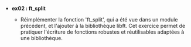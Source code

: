 - **ex02 : ft_split**

  - Réimplémenter la fonction 'ft_split', qui a été vue dans un module précédent, et l'ajouter à la bibliothèque libft. Cet exercice permet de pratiquer l'écriture de fonctions robustes et réutilisables adaptées à une bibliothèque.

